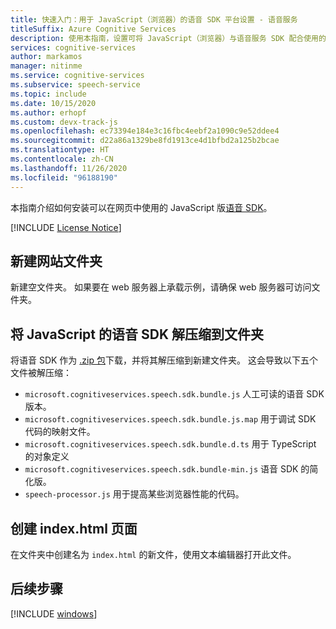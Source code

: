 ```yaml
---
title: 快速入门：用于 JavaScript（浏览器）的语音 SDK 平台设置 - 语音服务
titleSuffix: Azure Cognitive Services
description: 使用本指南，设置可将 JavaScript（浏览器）与语音服务 SDK 配合使用的平台。
services: cognitive-services
author: markamos
manager: nitinme
ms.service: cognitive-services
ms.subservice: speech-service
ms.topic: include
ms.date: 10/15/2020
ms.author: erhopf
ms.custom: devx-track-js
ms.openlocfilehash: ec73394e184e3c16fbc4eebf2a1090c9e52ddee4
ms.sourcegitcommit: d22a86a1329be8fd1913ce4d1bfbd2a125b2bcae
ms.translationtype: HT
ms.contentlocale: zh-CN
ms.lasthandoff: 11/26/2020
ms.locfileid: "96188190"
---
```

本指南介绍如何安装可以在网页中使用的 JavaScript 版[语音 SDK](~/articles/cognitive-services/speech-service/speech-sdk.md)。

[!INCLUDE [License Notice](~/includes/cognitive-services-speech-service-license-notice.md)]

## <a name="create-a-new-website-folder"></a>新建网站文件夹

新建空文件夹。 如果要在 web 服务器上承载示例，请确保 web 服务器可访问文件夹。

## <a name="unpack-the-speech-sdk-for-javascript-into-that-folder"></a>将 JavaScript 的语音 SDK 解压缩到文件夹

将语音 SDK 作为 [.zip 包](https://aka.ms/csspeech/jsbrowserpackage)下载，并将其解压缩到新建文件夹。 这会导致以下五个文件被解压缩：
* `microsoft.cognitiveservices.speech.sdk.bundle.js` 人工可读的语音 SDK 版本。
* `microsoft.cognitiveservices.speech.sdk.bundle.js.map` 用于调试 SDK 代码的映射文件。
* `microsoft.cognitiveservices.speech.sdk.bundle.d.ts` 用于 TypeScript 的对象定义
* `microsoft.cognitiveservices.speech.sdk.bundle-min.js` 语音 SDK 的简化版。
* `speech-processor.js` 用于提高某些浏览器性能的代码。

## <a name="create-an-indexhtml-page"></a>创建 index.html 页面

在文件夹中创建名为 `index.html` 的新文件，使用文本编辑器打开此文件。

## <a name="next-steps"></a>后续步骤

[!INCLUDE [windows](../quickstart-list.md)]